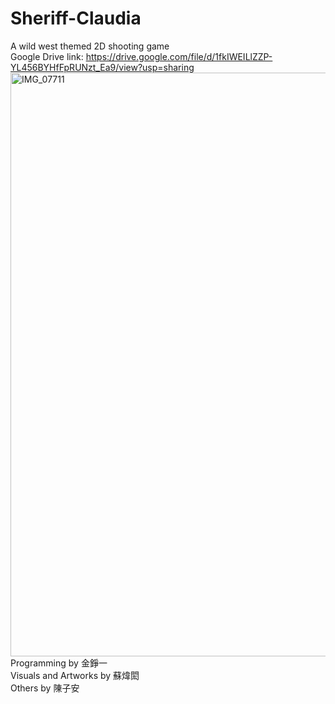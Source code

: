 # Sheriff-Claudia
A wild west themed 2D shooting game <br/>
Google Drive link: https://drive.google.com/file/d/1fkIWEILlZZP-YL456BYHfFpRUNzt_Ea9/view?usp=sharing <br/>
<img width="934" alt="IMG_07711" src="https://user-images.githubusercontent.com/76766062/225871050-ac79e8c7-4faf-4f00-b342-b7f4cffefba3.PNG">
<br/>
Programming by 金錚一<br/>
Visuals and Artworks by 蘇煒閎 <br/>
Others by 陳子安
